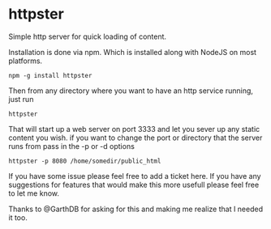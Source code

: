 httpster
========

Simple http server for quick loading of content.

Installation is done via npm.  Which is installed along with NodeJS on most platforms.

    npm -g install httpster

Then from any directory where you want to have an http service running, just run

    httpster

That will start up a web server on port 3333 and let you sever up any static content you wish.  if you want to change the port or directory that the server runs from pass in the -p or -d options

    httpster -p 8080 /home/somedir/public_html

If you have some issue please feel free to add a ticket here. If you have any suggestions for features that would make this more usefull please feel free to let me know.

Thanks to @GarthDB for asking for this and making me realize that I needed it too.